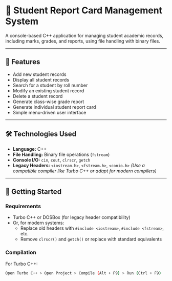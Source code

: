 # 📘 Student Report Card Management System

A console-based C++ application for managing student academic records, including marks, grades, and reports, using file handling with binary files.

---

## 📌 Features

- Add new student records
- Display all student records
- Search for a student by roll number
- Modify an existing student record
- Delete a student record
- Generate class-wise grade report
- Generate individual student report card
- Simple menu-driven user interface

---

## 🛠️ Technologies Used

- **Language:** C++
- **File Handling:** Binary file operations (`fstream`)
- **Console I/O:** `cin`, `cout`, `clrscr`, `getch`
- **Legacy Headers:** `<iostream.h>`, `<fstream.h>`, `<conio.h>` *(Use a compatible compiler like Turbo C++ or adapt for modern compilers)*

---

## 🚀 Getting Started

### Requirements

- Turbo C++ or DOSBox (for legacy header compatibility)
- Or, for modern systems:
  - Replace old headers with `#include <iostream>`, `#include <fstream>`, etc.
  - Remove `clrscr()` and `getch()` or replace with standard equivalents

### Compilation

For Turbo C++:
```bash
Open Turbo C++ > Open Project > Compile (Alt + F9) > Run (Ctrl + F9)
